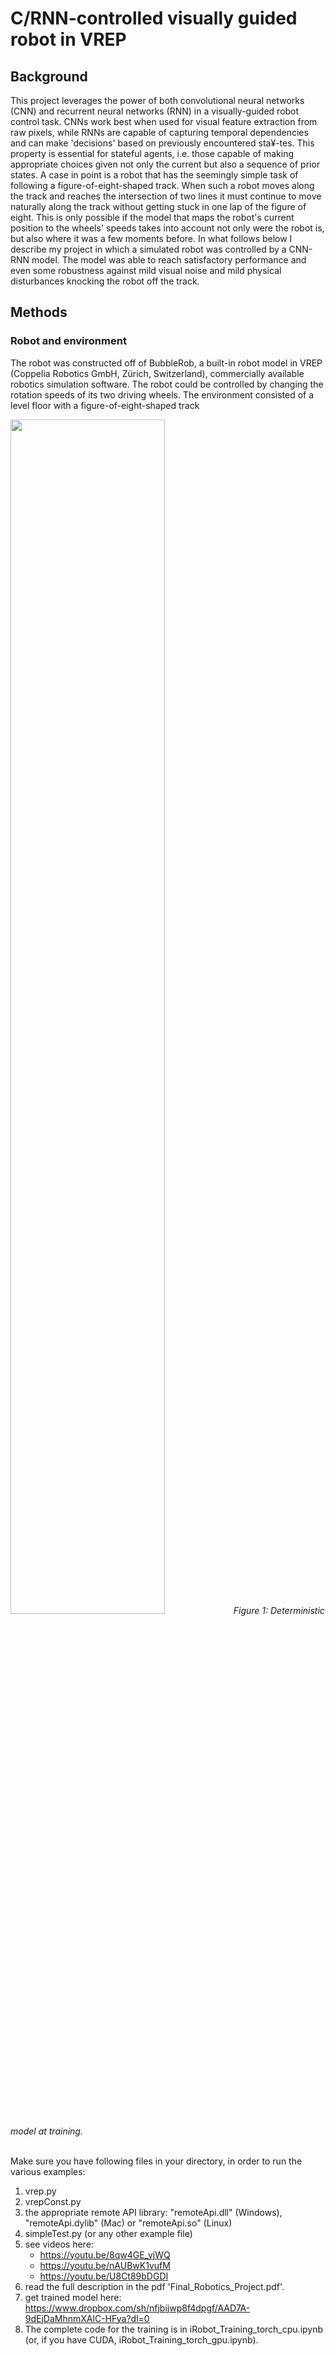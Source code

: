 # C/RNN-controlled visually guided robot in VREP

## Background

This project leverages the power of both convolutional neural networks (CNN) and recurrent neural networks (RNN) in a visually-guided robot control task. CNNs work best when used for visual feature extraction from raw pixels, while RNNs are capable of capturing temporal dependencies and can make 'decisions' based on previously encountered sta¥-tes. This property is essential for stateful agents, i.e. those capable of making appropriate choices given not only the current but also a sequence of prior states. A case in point is a robot that has the seemingly simple task of following a figure-of-eight-shaped track. When such a robot moves along the track and reaches the intersection of two lines it must continue to move naturally along the track without getting stuck in one lap of the figure of eight. This is only possible if the model that maps the robot's current position to the wheels' speeds takes into account not only were the robot is, but also where it was a few moments before. In what follows below I describe my project in which a simulated robot was controlled by a CNN-RNN model. The model was able to reach satisfactory performance and even some robustness against mild visual noise and mild physical disturbances knocking the robot off the track.

## Methods

### Robot and environment

The robot was constructed off of BubbleRob, a built-in robot model in VREP (Coppelia Robotics GmbH, Zürich, Switzerland), commercially available robotics simulation software. The robot could be controlled by changing the rotation speeds of its two driving wheels. The environment consisted of a level floor with a figure-of-eight-shaped track

<img src="assets/Det_training.png" width=70%>
<em>Figure 1: Deterministic model at training.</em>
<br/><br/>

Make sure you have following files in your directory, in order to run the various examples:

1. vrep.py
2. vrepConst.py
3. the appropriate remote API library: "remoteApi.dll" (Windows), "remoteApi.dylib" (Mac) or "remoteApi.so" (Linux)
4. simpleTest.py (or any other example file)
5. see videos here:
	- https://youtu.be/8qw4GE_yjWQ
	- https://youtu.be/nAUBwK1vufM
	- https://youtu.be/U8Ct89bDGDI
6. read the full description in the pdf 'Final_Robotics_Project.pdf'.
7. get trained model here: https://www.dropbox.com/sh/nfjbijwp8f4dpgf/AAD7A-9dEjDaMhnmXAlC-HFya?dl=0
8. The complete code for the training is in iRobot_Training_torch_cpu.ipynb (or, if you have CUDA, iRobot_Training_torch_gpu.ipynb).
